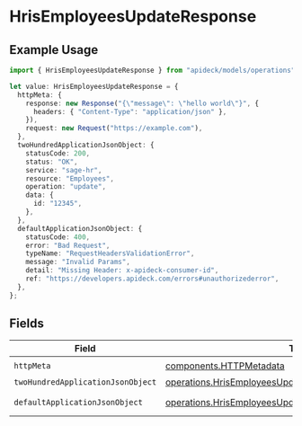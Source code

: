 # HrisEmployeesUpdateResponse

## Example Usage

```typescript
import { HrisEmployeesUpdateResponse } from "apideck/models/operations";

let value: HrisEmployeesUpdateResponse = {
  httpMeta: {
    response: new Response("{\"message\": \"hello world\"}", {
      headers: { "Content-Type": "application/json" },
    }),
    request: new Request("https://example.com"),
  },
  twoHundredApplicationJsonObject: {
    statusCode: 200,
    status: "OK",
    service: "sage-hr",
    resource: "Employees",
    operation: "update",
    data: {
      id: "12345",
    },
  },
  defaultApplicationJsonObject: {
    statusCode: 400,
    error: "Bad Request",
    typeName: "RequestHeadersValidationError",
    message: "Invalid Params",
    detail: "Missing Header: x-apideck-consumer-id",
    ref: "https://developers.apideck.com/errors#unauthorizederror",
  },
};
```

## Fields

| Field                                                                                                                              | Type                                                                                                                               | Required                                                                                                                           | Description                                                                                                                        |
| ---------------------------------------------------------------------------------------------------------------------------------- | ---------------------------------------------------------------------------------------------------------------------------------- | ---------------------------------------------------------------------------------------------------------------------------------- | ---------------------------------------------------------------------------------------------------------------------------------- |
| `httpMeta`                                                                                                                         | [components.HTTPMetadata](../../models/components/httpmetadata.md)                                                                 | :heavy_check_mark:                                                                                                                 | N/A                                                                                                                                |
| `twoHundredApplicationJsonObject`                                                                                                  | [operations.HrisEmployeesUpdateResponseBody](../../models/operations/hrisemployeesupdateresponsebody.md)                           | :heavy_minus_sign:                                                                                                                 | Employees                                                                                                                          |
| `defaultApplicationJsonObject`                                                                                                     | [operations.HrisEmployeesUpdateHrisEmployeesResponseBody](../../models/operations/hrisemployeesupdatehrisemployeesresponsebody.md) | :heavy_minus_sign:                                                                                                                 | Unexpected error                                                                                                                   |